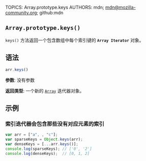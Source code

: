 TOPICS: Array.prototype.keys
AUTHORS: mdn; mdn@mozilla-community.org; github:mdn

## `Array.prototype.keys()`

`keys()` 方法返回一个包含数组中每个索引键的 **`Array Iterator`** 对象。

## 语法

```javascript
arr.keys()
```

**参数**: 没有参数

**返回类型**: 一个新的 [`Array`](/zh-hans/webfrontend/Array_Object) 迭代器对象。

## 示例

### 索引迭代器会包含那些没有对应元素的索引

```javascript
var arr = ["a", , "c"];
var sparseKeys = Object.keys(arr);
var denseKeys = [...arr.keys()];
console.log(sparseKeys); // ['0', '2']
console.log(denseKeys);  // [0, 1, 2]
```
